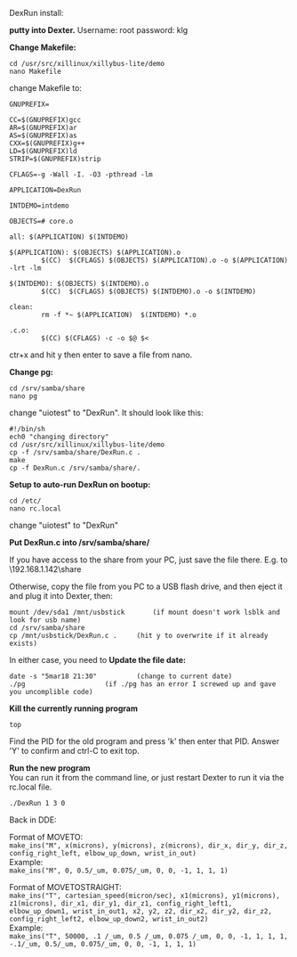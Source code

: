 DexRun install:

**putty into Dexter.**
Username: root
password: klg

**Change Makefile:**
````
cd /usr/src/xillinux/xillybus-lite/demo
nano Makefile
````
change Makefile to:

````
GNUPREFIX=

CC=$(GNUPREFIX)gcc
AR=$(GNUPREFIX)ar
AS=$(GNUPREFIX)as
CXX=$(GNUPREFIX)g++
LD=$(GNUPREFIX)ld
STRIP=$(GNUPREFIX)strip

CFLAGS=-g -Wall -I. -O3 -pthread -lm

APPLICATION=DexRun

INTDEMO=intdemo

OBJECTS=# core.o

all: $(APPLICATION) $(INTDEMO)

$(APPLICATION): $(OBJECTS) $(APPLICATION).o
        $(CC)  $(CFLAGS) $(OBJECTS) $(APPLICATION).o -o $(APPLICATION) -lrt -lm

$(INTDEMO): $(OBJECTS) $(INTDEMO).o
        $(CC)  $(CFLAGS) $(OBJECTS) $(INTDEMO).o -o $(INTDEMO)

clean:
        rm -f *~ $(APPLICATION)  $(INTDEMO) *.o

.c.o:
        $(CC) $(CFLAGS) -c -o $@ $<
````
ctr+x and hit y then enter to save a file from nano.

**Change pg:**
````
cd /srv/samba/share
nano pg
````
change "uiotest" to "DexRun". It should look like this:
````
#!/bin/sh
ech0 "changing directory"
cd /usr/src/xillinux/xillybus-lite/demo
cp -f /srv/samba/share/DexRun.c .
make
cp -f DexRun.c /srv/samba/share/.
````

**Setup to auto-run DexRun on bootup:**
````
cd /etc/
nano rc.local
````
change "uiotest" to "DexRun"



**Put DexRun.c into /srv/samba/share/**

If you have access to the share from your PC, just save the file there. E.g. to
\\192.168.1.142\share

Otherwise, copy the file from you PC to a USB flash drive, and then eject it and plug it into Dexter, then:
```
mount /dev/sda1 /mnt/usbstick		(if mount doesn't work lsblk and look for usb name)
cd /srv/samba/share
cp /mnt/usbstick/DexRun.c .		(hit y to overwrite if it already exists)
````

In either case, you need to 
**Update the file date:**
````
date -s "5mar18 21:30"			(change to current date)
./pg					(if ./pg has an error I screwed up and gave you uncomplible code)
````

**Kill the currently running program**
````
top
````
Find the PID for the old program and press 'k' then enter that PID. Answer 'Y' to confirm and ctrl-C to exit top.

**Run the new program**
<br>You can run it from the command line, or just restart Dexter to run it via the rc.local file.
```
./DexRun 1 3 0
```

Back in DDE:

Format of MOVETO:
<br>`make_ins("M", x(microns), y(microns), z(microns), dir_x, dir_y, dir_z, config_right_left, elbow_up_down, wrist_in_out)`
<br>Example:
<br>`make_ins("M", 0, 0.5/_um, 0.075/_um, 0, 0, -1, 1, 1, 1)`

Format of MOVETOSTRAIGHT:
<br>`make_ins("T", cartesian_speed(micron/sec), x1(microns), y1(microns), z1(microns), dir_x1, dir_y1, dir_z1, config_right_left1, elbow_up_down1, wrist_in_out1, x2, y2, z2, dir_x2, dir_y2, dir_z2, config_right_left2, elbow_up_down2, wrist_in_out2)`
<br>Example:
<br>`make_ins("T", 50000, .1 /_um, 0.5 /_um, 0.075 /_um, 0, 0, -1, 1, 1, 1, -.1/_um, 0.5/_um, 0.075/_um, 0, 0, -1, 1, 1, 1)`

